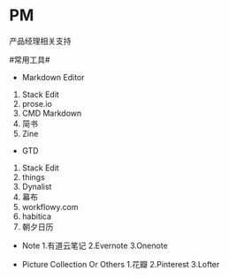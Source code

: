 # PM
产品经理相关支持

#常用工具#
+ Markdown Editor 
 1. Stack Edit 
 2. prose.io
 3. CMD Markdown
 4. 简书
 5. Zine
 
+ GTD
 1. Stack Edit 
 2. things
 3. Dynalist
 4. 幕布
 5. workflowy.com
 6. habitica
 7. 朝夕日历
 




+ Note 
1.有道云笔记
2.Evernote
3.Onenote

+ Picture Collection Or Others
  1.花瓣
  2.Pinterest
  3.Lofter
